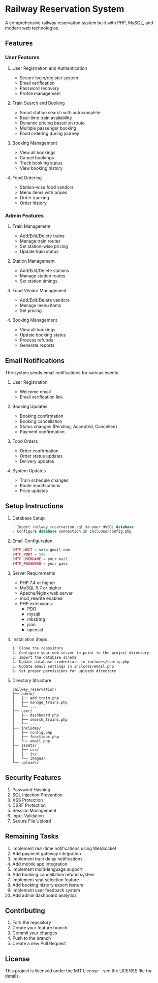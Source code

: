 # Railway Reservation System

A comprehensive railway reservation system built with PHP, MySQL, and modern web technologies.

## Features

### User Features
1. User Registration and Authentication
   - Secure login/register system
   - Email verification
   - Password recovery
   - Profile management

2. Train Search and Booking
   - Smart station search with autocomplete
   - Real-time train availability
   - Dynamic pricing based on route
   - Multiple passenger booking
   - Food ordering during journey

3. Booking Management
   - View all bookings
   - Cancel bookings
   - Track booking status
   - View booking history

4. Food Ordering
   - Station-wise food vendors
   - Menu items with prices
   - Order tracking
   - Order history

### Admin Features
1. Train Management
   - Add/Edit/Delete trains
   - Manage train routes
   - Set station-wise pricing
   - Update train status

2. Station Management
   - Add/Edit/Delete stations
   - Manage station routes
   - Set station timings

3. Food Vendor Management
   - Add/Edit/Delete vendors
   - Manage menu items
   - Set pricing

4. Booking Management
   - View all bookings
   - Update booking status
   - Process refunds
   - Generate reports

## Email Notifications
The system sends email notifications for various events:

1. User Registration
   - Welcome email
   - Email verification link

2. Booking Updates
   - Booking confirmation
   - Booking cancellation
   - Status changes (Pending, Accepted, Cancelled)
   - Payment confirmation

3. Food Orders
   - Order confirmation
   - Order status updates
   - Delivery updates

4. System Updates
   - Train schedule changes
   - Route modifications
   - Price updates

## Setup Instructions

1. Database Setup
   ```sql
   - Import railway_reservation.sql to your MySQL database
   - Configure database connection in includes/config.php
   ```

2. Email Configuration
   ```php
   SMTP_HOST = smtp.gmail.com
   SMTP_PORT = 587
   SMTP_USERNAME = your mail
   SMTP_PASSWORD = your pass
   ```

3. Server Requirements
   - PHP 7.4 or higher
   - MySQL 5.7 or higher
   - Apache/Nginx web server
   - mod_rewrite enabled
   - PHP extensions:
     - PDO
     - mysqli
     - mbstring
     - json
     - openssl

4. Installation Steps
   ```bash
   1. Clone the repository
   2. Configure your web server to point to the project directory
   3. Import the database schema
   4. Update database credentials in includes/config.php
   5. Update email settings in includes/email.php
   6. Set proper permissions for uploads directory
   ```

5. Directory Structure
   ```
   railway_reservation/
   ├── admin/
   │   ├── add_train.php
   │   ├── manage_trains.php
   │   └── ...
   ├── user/
   │   ├── dashboard.php
   │   ├── search_trains.php
   │   └── ...
   ├── includes/
   │   ├── config.php
   │   ├── functions.php
   │   └── email.php
   ├── assets/
   │   ├── css/
   │   ├── js/
   │   └── images/
   └── uploads/
   ```

## Security Features
1. Password Hashing
2. SQL Injection Prevention
3. XSS Protection
4. CSRF Protection
5. Session Management
6. Input Validation
7. Secure File Upload

## Remaining Tasks
1. Implement real-time notifications using WebSocket
2. Add payment gateway integration
3. Implement train delay notifications
4. Add mobile app integration
5. Implement multi-language support
6. Add booking cancellation refund system
7. Implement seat selection feature
8. Add booking history export feature
9. Implement user feedback system
10. Add admin dashboard analytics

## Contributing
1. Fork the repository
2. Create your feature branch
3. Commit your changes
4. Push to the branch
5. Create a new Pull Request

## License
This project is licensed under the MIT License - see the LICENSE file for details. 
